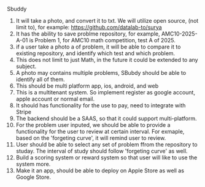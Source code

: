 Sbuddy
1. It will take a photo, and convert it to txt. We will utilize open source, (not limit to), for example: https://github.com/datalab-to/surya
2. It has the ability to save problme repository, for example, AMC10-2025-A-01 is Problem 1, for AMC10 math competition, test A of 2025.
3. if a user take a photo a of problem, it will be able to compare it to existing repository, and identify which test and which problem.
4. This does not limit to just Math, in the future it could be extended to any subject.
5. A photo may contains multiple problems, SBubdy should be able to identify all of them.
6. This should be multi platform app, ios, android, and web
7. This is a multitenant system. So implement register as google account, apple account or normal email.
8. It should has functionality for the use to pay, need to integrate with Stripe
9. The backend should be a SAAS, so that it could support multi-platform.
10. For the problem user inputed, we should be able to provide a functionality for the user to review at certain interval. For exmaple, based on the 'forgeting curve', it will remind user to review.
11. User should be able to select any set of problem ffrom the repository to studay. The interval of study should follow 'forgeting curve' as well.
12. Build a scoring system or reward system so that user will like to use the system more.
13. Make it an app, should be able to deploy on Apple Store as well as Google Store.
